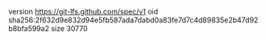 version https://git-lfs.github.com/spec/v1
oid sha256:2f632d9e832d94e5fb587ada7dabd0a83fe7d7c4d89835e2b47d92b8bfa599a2
size 30770

